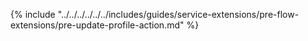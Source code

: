 {% include "../../../../../../includes/guides/service-extensions/pre-flow-extensions/pre-update-profile-action.md" %}